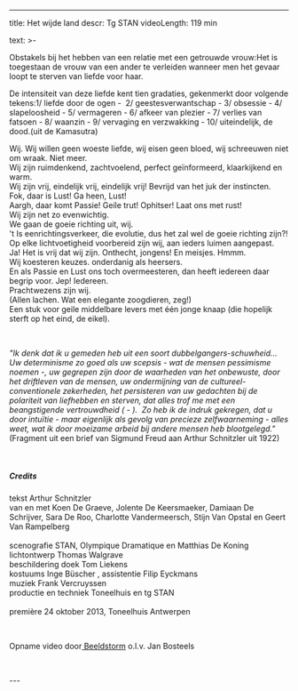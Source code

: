 
---
title: Het wijde land
descr: Tg STAN
videoLength: 119 min

text: >-
  <p>Obstakels bij het hebben van een relatie met een getrouwde vrouw:Het is toegestaan de vrouw van een ander te verleiden wanneer men het gevaar loopt te sterven van liefde voor haar.</p><p>De intensiteit van deze liefde kent tien gradaties, gekenmerkt door volgende tekens:1/ liefde door de ogen - &nbsp;2/ geestesverwantschap - 3/ obsessie - 4/ slapeloosheid - 5/ vermageren - 6/ afkeer van plezier - 7/ verlies van fatsoen - 8/ waanzin - 9/ vervaging en verzwakking - 10/ uiteindelijk, de dood.(uit de Kamasutra)</p><p>Wij. Wij willen geen woeste liefde, wij eisen geen bloed, wij schreeuwen niet om wraak. Niet meer.<br>Wij zijn ruimdenkend, zachtvoelend, perfect geïnformeerd, klaarkijkend en warm.<br>Wij zijn vrij, eindelijk vrij, eindelijk vrij! Bevrijd van het juk der instincten.<br>Fok, daar is Lust! Ga heen, Lust!<br>Aargh, daar komt Passie! Geile trut! Ophitser! Laat ons met rust!<br>Wij zijn net zo evenwichtig.<br>We gaan de goeie richting uit, wij.<br>'t Is eenrichtingsverkeer, die evolutie, dus het zal wel de goeie richting zijn?!<br>Op elke lichtvoetigheid voorbereid zijn wij, aan ieders luimen aangepast.<br>Ja! Het is vrij dat wij zijn. Onthecht, jongens! En meisjes. Hmmm.<br>Wij koesteren keuzes. onderdanig als heersers.<br>En als Passie en Lust ons toch overmeesteren, dan heeft iedereen daar begrip voor. Jep! Iedereen.<br>Prachtwezens zijn wij.<br>(Allen lachen. Wat een elegante zoogdieren, zeg!)<br>Een stuk voor geile middelbare levers met één jonge knaap (die hopelijk sterft op het eind, de eikel).</p><p>‍</p><p><em>"Ik denk dat ik u gemeden heb uit een soort dubbelgangers-schuwheid... Uw determinisme zo goed als uw scepsis - wat de mensen pessimisme noemen -, uw gegrepen zijn door de waarheden van het onbewuste, door het driftleven van de mensen, uw ondermijning van de cultureel-conventionele zekerheden, het persisteren van uw gedachten bij de polariteit van liefhebben en sterven, dat alles trof me met een beangstigende vertrouwdheid ( - ). &nbsp;Zo heb ik de indruk gekregen, dat u door intuïtie - maar eigenlijk als gevolg van precieze zelfwaarneming - alles weet, wat ik door moeizame arbeid bij andere mensen heb blootgelegd."</em>(Fragment uit een brief van Sigmund Freud aan Arthur Schnitzler uit 1922)</p><p>‍</p><h5>Credits</h5><p>tekst Arthur Schnitzler<br>van en met Koen De Graeve, Jolente De Keersmaeker, Damiaan De Schrijver, Sara De Roo, Charlotte Vandermeersch, Stijn Van Opstal en Geert Van Rampelberg<br><br>scenografie STAN, Olympique Dramatique en Matthias De Koning<br>lichtontwerp Thomas Walgrave<br>beschildering doek Tom Liekens<br>kostuums Inge Büscher , assistentie Filip Eyckmans<br>muziek Frank Vercruyssen<br>productie en techniek Toneelhuis en tg STAN<br><br>première 24 oktober 2013, Toneelhuis Antwerpen</p><p>‍</p><p>Opname video door<a href="http://www.beeldstorm.be" target="_blank"> Beeldstorm</a> o.l.v. Jan Bosteels &nbsp;</p><p><br></p>
---
